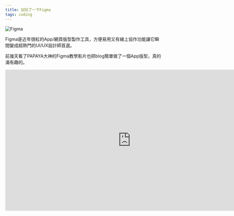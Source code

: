 ```yaml
---
title: 試玩了一下Figma
tags: coding
---
```


![Figma](https://i.imgur.com/HTtT4rr.png)

Figma是近年很紅的App/網頁版型製作工具，方便易用又有線上協作功能讓它瞬間變成超熱門的UI/UX設計師首選。

前幾天看了PAPAYA大神的Figma教學影片也把blog簡單做了一個App版型，真的滿有趣的。

<iframe style="border: 1px solid rgba(0, 0, 0, 0.1);" width="800" height="450" src="https://www.figma.com/embed?embed_host=share&url=https%3A%2F%2Fwww.figma.com%2Ffile%2FNHanBuILrCO2s3HETLBpNd%2FJustNote-App%3Fnode-id%3D0%253A1" allowfullscreen></iframe>
